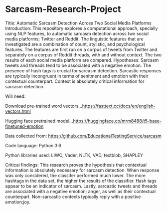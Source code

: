 # Sarcasm-Research-Project
Title: Automatic Sarcasm Detection Across Two Social Media Platforms
Introduction: This repository explores a computational approach, specially using NLP features, to automatic sarcasm detection across two social media platforms; Twitter and Reddit. The linguistic features that are investigated are a combination of count, stylistic, and psychological features. The features are first run on a corpus of tweets from Twitter and separately on a corpus of Reddit threads, with and without context. The two results of each social media platform are compared. 
Hypotheses: Sarcasm tweets and threads tend to be associated with a negative emotion. The presence of hash tags is crucial for sarcasm detection. Sarcastic responses are typically incongruent in terms of senitment and emotion with their contextual counterpart. Context is absolutely critical information for sarcasm detection. 

Will need:

Download pre-trained word vectors...https://fasttext.cc/docs/en/english-vectors.html

Hugging face pretrained model...https://huggingface.co/mrm8488/t5-base-finetuned-emotion

Data collected from: https://github.com/EducationalTestingService/sarcasm

Code language: Python 3.6

Python libraries used: LIWC, Vader, NLTK, VAD, textblob, SHAPLEY



Critical findings: This research proves the hypothesis that contextual information is absolutely necessary for sarcasm detection. When response was only considered, the classifer performed much lower. The more hashtags in the data set, the higher the results of the classifier. Hash tags appear to be an indicator of sarcasm. Lastly, sarcastic tweets and threads are associated with a negative emotion; anger, as well as their contextual counterpart. Non-sarcastic contexts typically reply with a positive emotion;joy. 


